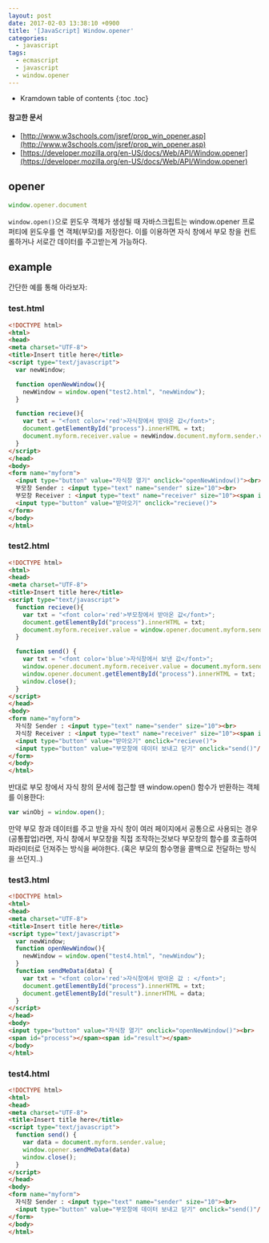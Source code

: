 ```yaml
---
layout: post
date: 2017-02-03 13:38:10 +0900
title: '[JavaScript] Window.opener'
categories:
  - javascript
tags:
  - ecmascript
  - javascript
  - window.opener
---
```


* Kramdown table of contents
{:toc .toc}

#### 참고한 문서

- [http://www.w3schools.com/jsref/prop_win_opener.asp](http://www.w3schools.com/jsref/prop_win_opener.asp)
- [https://developer.mozilla.org/en-US/docs/Web/API/Window.opener](https://developer.mozilla.org/en-US/docs/Web/API/Window.opener)

## opener

```js
window.opener.document
```

`window.open()`으로 윈도우 객체가 생성될 때 자바스크립트는 window.opener 프로퍼티에 윈도우를 연 객체(부모)를 저장한다. 이를 이용하면 자식 창에서 부모 창을 컨트롤하거나 서로간 데이터를 주고받는게 가능하다.

## example

간단한 예를 통해 아라보자:

### test.html

```html
<!DOCTYPE html>
<html>
<head>
<meta charset="UTF-8">
<title>Insert title here</title>
<script type="text/javascript">
  var newWindow;

  function openNewWindow(){
    newWindow = window.open("test2.html", "newWindow");
  }

  function recieve(){
    var txt = "<font color='red'>자식창에서 받아온 값</font>";
    document.getElementById("process").innerHTML = txt;
    document.myform.receiver.value = newWindow.document.myform.sender.value;
  }
</script>
</head>
<body>
<form name="myform">
  <input type="button" value="자식창 열기" onclick="openNewWindow()"><br>
  부모창 Sender : <input type="text" name="sender" size="10"><br>
  부모창 Receiver : <input type="text" name="receiver" size="10"><span id="process"></span><br/>
  <input type="button" value="받아오기" onclick="recieve()">
</form>
</body>
</html>
```

### test2.html

```html
<!DOCTYPE html>
<html>
<head>
<meta charset="UTF-8">
<title>Insert title here</title>
<script type="text/javascript">
  function recieve(){
    var txt = "<font color='red'>부모창에서 받아온 값</font>";
    document.getElementById("process").innerHTML = txt;
    document.myform.receiver.value = window.opener.document.myform.sender.value;
  }

  function send() {
    var txt = "<font color='blue'>자식창에서 보낸 값</font>";
    window.opener.document.myform.receiver.value = document.myform.sender.value;
    window.opener.document.getElementById("process").innerHTML = txt;
    window.close();
  }
</script>
</head>
<body>
<form name="myform">
  자식창 Sender : <input type="text" name="sender" size="10"><br>
  자식창 Receiver : <input type="text" name="receiver" size="10"><span id="process"></span><br/>
  <input type="button" value="받아오기" onclick="recieve()">
  <input type="button" value="부모창에 데이터 보내고 닫기" onclick="send()"/>
</form>
</body>
</html>
```

반대로 부모 창에서 자식 창의 문서에 접근할 땐 window.open() 함수가 반환하는 객체를 이용한다:

```js
var winObj = window.open();
```

만약 부모 창과 데이터를 주고 받을 자식 창이 여러 페이지에서 공통으로 사용되는 경우(공통팝업)라면, 자식 창에서 부모창을 직접 조작하는것보다 부모창의 함수를 호출하여 파라미터로 던져주는 방식을 써야한다. (혹은 부모의 함수명을 콜백으로 전달하는 방식을 쓰던지..)

### test3.html

```html
<!DOCTYPE html>
<html>
<head>
<meta charset="UTF-8">
<title>Insert title here</title>
<script type="text/javascript">
  var newWindow;
  function openNewWindow(){
    newWindow = window.open("test4.html", "newWindow");
  }
  function sendMeData(data) {
    var txt = "<font color='red'>자식창에서 받아온 값 : </font>";
    document.getElementById("process").innerHTML = txt;
    document.getElementById("result").innerHTML = data;
  }
</script>
</head>
<body>
<input type="button" value="자식창 열기" onclick="openNewWindow()"><br>
<span id="process"></span><span id="result"></span>
</body>
</html>
```

### test4.html

```html
<!DOCTYPE html>
<html>
<head>
<meta charset="UTF-8">
<title>Insert title here</title>
<script type="text/javascript">
  function send() {
    var data = document.myform.sender.value;
    window.opener.sendMeData(data)
    window.close();
  }
</script>
</head>
<body>
<form name="myform">
  자식창 Sender : <input type="text" name="sender" size="10"><br>
  <input type="button" value="부모창에 데이터 보내고 닫기" onclick="send()"/>
</form>
</body>
</html>
```
